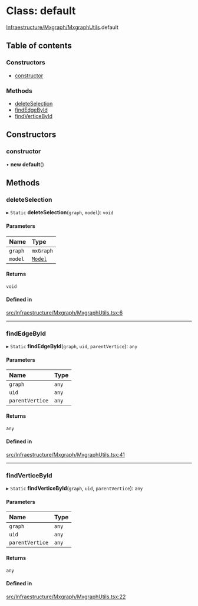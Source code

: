 # Class: default

[Infraestructure/Mxgraph/MxgraphUtils](../wiki/Infraestructure.Mxgraph.MxgraphUtils).default

## Table of contents

### Constructors

- [constructor](../wiki/Infraestructure.Mxgraph.MxgraphUtils.default#constructor)

### Methods

- [deleteSelection](../wiki/Infraestructure.Mxgraph.MxgraphUtils.default#deleteselection)
- [findEdgeById](../wiki/Infraestructure.Mxgraph.MxgraphUtils.default#findedgebyid)
- [findVerticeById](../wiki/Infraestructure.Mxgraph.MxgraphUtils.default#findverticebyid)

## Constructors

### constructor

• **new default**()

## Methods

### deleteSelection

▸ `Static` **deleteSelection**(`graph`, `model`): `void`

#### Parameters

| Name | Type |
| :------ | :------ |
| `graph` | `mxGraph` |
| `model` | [`Model`](../wiki/Domain.ProductLineEngineering.Entities.Model.Model) |

#### Returns

`void`

#### Defined in

[src/Infraestructure/Mxgraph/MxgraphUtils.tsx:6](https://github.com/94briel/VariaMosPLE/blob/0611efd/src/Infraestructure/Mxgraph/MxgraphUtils.tsx#L6)

___

### findEdgeById

▸ `Static` **findEdgeById**(`graph`, `uid`, `parentVertice`): `any`

#### Parameters

| Name | Type |
| :------ | :------ |
| `graph` | `any` |
| `uid` | `any` |
| `parentVertice` | `any` |

#### Returns

`any`

#### Defined in

[src/Infraestructure/Mxgraph/MxgraphUtils.tsx:41](https://github.com/94briel/VariaMosPLE/blob/0611efd/src/Infraestructure/Mxgraph/MxgraphUtils.tsx#L41)

___

### findVerticeById

▸ `Static` **findVerticeById**(`graph`, `uid`, `parentVertice`): `any`

#### Parameters

| Name | Type |
| :------ | :------ |
| `graph` | `any` |
| `uid` | `any` |
| `parentVertice` | `any` |

#### Returns

`any`

#### Defined in

[src/Infraestructure/Mxgraph/MxgraphUtils.tsx:22](https://github.com/94briel/VariaMosPLE/blob/0611efd/src/Infraestructure/Mxgraph/MxgraphUtils.tsx#L22)
